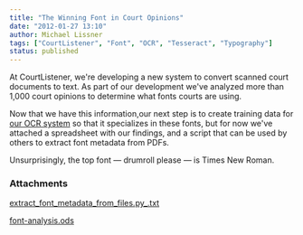 ```yaml
---
title: "The Winning Font in Court Opinions"
date: "2012-01-27 13:10"
author: Michael Lissner
tags: ["CourtListener", "Font", "OCR", "Tesseract", "Typography"]
status: published
---
```


At CourtListener, we're developing a new system to convert scanned court
documents to text. As part of our development we've analyzed more than
1,000 court opinions to determine what fonts courts are using.

Now that we have this information,our next step is to create training
data for [our OCR system](http://code.google.com/p/tesseract-ocr/) so
that it specializes in these fonts, but for now we've attached a
spreadsheet with our findings, and a script that can be used by others
to extract font metadata from PDFs.

Unsurprisingly, the top font — drumroll please — is Times New Roman.


### Attachments

[extract\_font\_metadata\_from\_files.py\_.txt](/txt/extract_font_metadata_from_files.py.txt)

[font-analysis.ods](/ods/font-analysis.ods)

